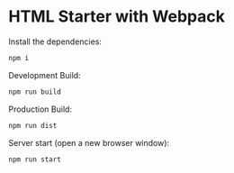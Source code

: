 # HTML Starter with Webpack

Install the dependencies:

```bash
npm i
```

Development Build:

```bash
npm run build
```

Production Build:

```bash
npm run dist
```

Server start (open a new browser window):

```bash
npm run start
```